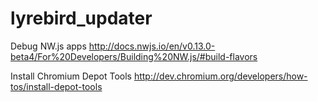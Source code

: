 # lyrebird_updater


Debug NW.js apps
http://docs.nwjs.io/en/v0.13.0-beta4/For%20Developers/Building%20NW.js/#build-flavors

Install Chromium Depot Tools
http://dev.chromium.org/developers/how-tos/install-depot-tools
